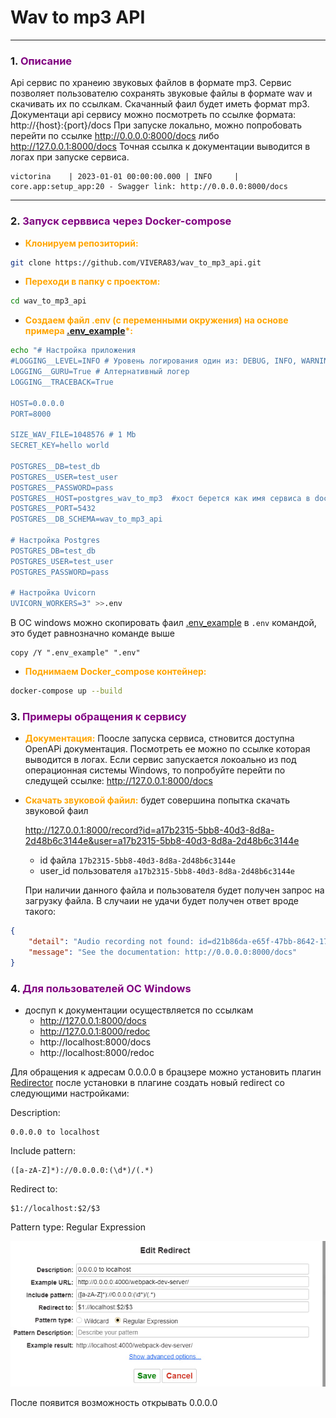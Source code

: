 # Wav to mp3 API

___

<span id="0"></span>

### <span id="1">1. </span><span style="color:purple">Описание</span>

Api сервис по хранеию звуковых файлов в формате mp3. Сервис позволяет пользователю сохранять звуковые файлы в формате
wav и скачивать их по ссылкам. Скачанный фаил будет иметь формат mp3.
Документаци api сервису можно посмотреть по ссылке формата: http://{host}:{port}/docs
При запуске локально, можно попробовать перейти по ссылке http://0.0.0.0:8000/docs либо http://127.0.0.1:8000/docs
Точная ссылка к документации выводится в логах при запуске сервиса.

```
victorina    | 2023-01-01 00:00:00.000 | INFO     | core.app:setup_app:20 - Swagger link: http://0.0.0.0:8000/docs
```

___

### <span id="2">2. </span><span style="color:purple">Запуск серввиса через Docker-compose</span>

* </span><span style="color:orange">__Клонируем репозиторий:__</span>

```bash
git clone https://github.com/VIVERA83/wav_to_mp3_api.git
```

* </span><span style="color:orange">__Переходи в папку с проектом:__</span>

```bash
cd wav_to_mp3_api
```

* </span><span style="color:orange">__Создаем файл .env (с переменными окружения) на основе
  примера [.env_example](.env_example)*:__</span>

```bash
echo "# Настройка приложения
#LOGGING__LEVEL=INFO # Уровень логирования один из: DEBUG, INFO, WARNING, ERROR, CRITICAL
LOGGING__GURU=True # Алтернативный логер
LOGGING__TRACEBACK=True 

HOST=0.0.0.0
PORT=8000

SIZE_WAV_FILE=1048576 # 1 Mb
SECRET_KEY=hello world

POSTGRES__DB=test_db
POSTGRES__USER=test_user
POSTGRES__PASSWORD=pass
POSTGRES__HOST=postgres_wav_to_mp3  #хост берется как имя сервиса в docker-compose.
POSTGRES__PORT=5432
POSTGRES__DB_SCHEMA=wav_to_mp3_api

# Настройка Postgres
POSTGRES_DB=test_db
POSTGRES_USER=test_user
POSTGRES_PASSWORD=pass

# Настройка Uvicorn
UVICORN_WORKERS=3" >>.env
```

В ОС windows можно скопировать фаил [.env_example](.env_example) в `.env` командой, это будет равнозначно команде выше

```shell
copy /Y ".env_example" ".env"
```

* </span><span style="color:orange">__Поднимаем Docker_compose контейнер:__</span>

```bash
docker-compose up --build
```

### <span id="3">3. </span><span style="color:purple">Примеры обращения к сервису</span>

* </span><span style="color:orange">__Документация:__</span>
  Поосле запуска сервиса, стновится доступна OpenAPi документация. Посмотреть ее можно по ссылке которая выводится в
  логах.
  Если сервис запускается локоально из под операционная системы Windows, то попробуйте перейти по следущей ссылке:
  http://127.0.0.1:8000/docs
* </span><span style="color:orange">__Скачать звуковой файил:__</span> будет совершина попытка скачать звуковой фаил
  
  http://127.0.0.1:8000/record?id=a17b2315-5bb8-40d3-8d8a-2d48b6c3144e&user=a17b2315-5bb8-40d3-8d8a-2d48b6c3144e
  * id файла `17b2315-5bb8-40d3-8d8a-2d48b6c3144e`
  * user_id пользователя `a17b2315-5bb8-40d3-8d8a-2d48b6c3144e`
  
  При наличии данного файла и пользователя будет получен запрос на загрузку файла.
  В случаии не удачи будет получен ответ вроде такого:
```json
{
    "detail": "Audio recording not found: id=d21b86da-e65f-47bb-8642-17cbe1e2bfdf user_id=6cfdd9b2-c7db-42ab-9156-75d86d4be110 .",
    "message": "See the documentation: http://0.0.0.0:8000/docs"
}
```


### <span id="4">4. </span><span style="color:purple">Для пользователей ОС Windows</span>

* доспуп к документации осуществляется по ссылкам
    * http://127.0.0.1:8000/docs
    * http://127.0.0.1:8000/redoc
    * http://localhost:8000/docs
    * http://localhost:8000/redoc

Для обращения к адресам 0.0.0.0 в брацзере можно установить плагин
[Redirector](https://chrome.google.com/webstore/detail/redirector/ocgpenflpmgnfapjedencafcfakcekcd/related)
после установки в плагине создать новый redirect со следующими настройками:

Description:

```commandline
0.0.0.0 to localhost
```

Include pattern:

```commandline
([a-zA-Z]*)://0.0.0.0:(\d*)/(.*)
```

Redirect to:

```commandline
$1://localhost:$2/$3
```

Pattern type: Regular Expression

![redirect.jpg](doc%2Fredirect.jpg)

После появится возможность открывать 0.0.0.0   
